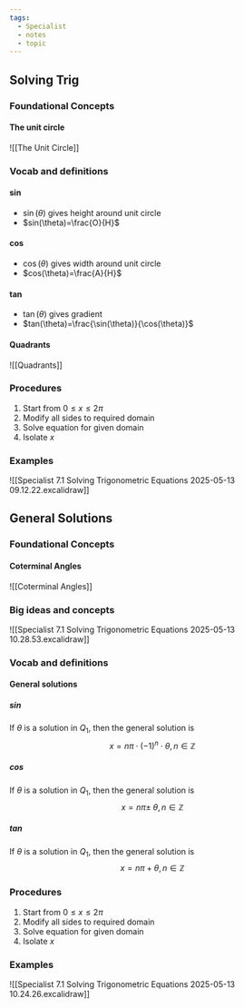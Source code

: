 ```yaml
---
tags:
  - Specialist
  - notes
  - topic
---
```

## Solving Trig
### Foundational Concepts
#### The unit circle
![[The Unit Circle]]

### Vocab and definitions

#### $\sin$ 
- $\sin(\theta)$ gives height around unit circle
- $sin(\theta)=\frac{O}{H}$
#### $\cos$
- $\cos(\theta)$ gives width around unit circle
- $cos(\theta)=\frac{A}{H}$
#### $\tan$ 
- $\tan(\theta)$ gives gradient
- $tan(\theta)=\frac{\sin(\theta)}{\cos(\theta)}$

#### Quadrants
![[Quadrants]]

### Procedures 
1. Start from $0\leq x \leq 2\pi$
2. Modify all sides to required domain
3. Solve equation for given domain 
4. Isolate $x$

### Examples
![[Specialist 7.1 Solving Trigonometric Equations 2025-05-13 09.12.22.excalidraw]]
## General Solutions
### Foundational Concepts
#### Coterminal Angles
![[Coterminal Angles]]

### Big ideas and concepts
![[Specialist 7.1 Solving Trigonometric Equations 2025-05-13 10.28.53.excalidraw]]


### Vocab and definitions
#### General solutions
##### $\sin$
If $\theta$ is a solution in $Q_1$, then the general solution is 
$$x=n\pi \cdot (-1)^n \cdot \theta, n \in \mathbb{Z}$$
##### $\cos$
If $\theta$ is a solution in $Q_1$, then the general solution is 
$$x=n\pi \pm \; \theta, n \in \mathbb{Z}$$ 
##### $\tan$
If $\theta$ is a solution in $Q_1$, then the general solution is 
$$x=n\pi +\theta, n \in \mathbb{Z}$$ 
### Procedures 
1. Start from $0\leq x \leq 2\pi$
2. Modify all sides to required domain
3. Solve equation for given domain 
4. Isolate $x$


### Examples
![[Specialist 7.1 Solving Trigonometric Equations 2025-05-13 10.24.26.excalidraw]]









